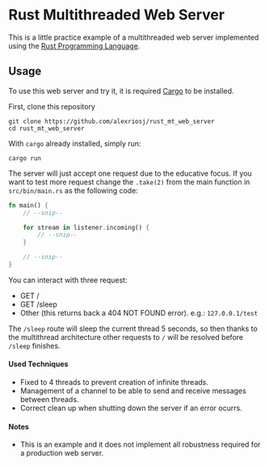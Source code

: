 # Rust Multithreaded Web Server

This is a little practice example of a multithreaded web server implemented using the [Rust Programming Language](https://www.rust-lang.org/).

## Usage

To use this web server and try it, it is required [Cargo](https://doc.rust-lang.org/stable/cargo/) to be installed.

First, clone this repository

```
git clone https://github.com/alexriosj/rust_mt_web_server
cd rust_mt_web_server
```

With `cargo` already installed, simply run:

```
cargo run
```

The server will just accept one request due to the educative focus.
If you want to test more request change the `.take(2)` from the main function in `src/bin/main.rs` as the following code:

```Rust
fn main() {
    // --snip--

    for stream in listener.incoming() {
        // --snip--
    }

    // --snip--
}
```

You can interact with three request:

- GET /
- GET /sleep
- Other (this returns back a 404 NOT FOUND error). e.g.: `127.0.0.1/test`

The `/sleep` route will sleep the current thread 5 seconds, so then thanks to the multithread architecture other requests to `/` will be resolved before `/sleep` finishes.

#### Used Techniques

- Fixed to 4 threads to prevent creation of infinite threads.
- Management of a channel to be able to send and receive messages between threads.
- Correct clean up when shutting down the server if an error ocurrs.

#### Notes

- This is an example and it does not implement all robustness required for a production web server.
